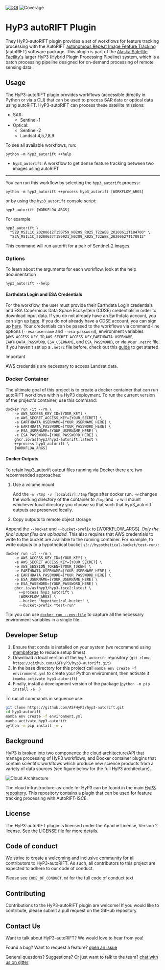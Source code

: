 
[![DOI](https://zenodo.org/badge/DOI/10.5281/zenodo.4037015.svg)](https://doi.org/10.5281/zenodo.4037015) ![Coverage](images/coverage.svg)

# HyP3 autoRIFT Plugin

They HyP3-autoRIFT plugin provides a set of workflows for feature tracking processing with the AutoRIFT [autonomous Repeat Image Feature Tracking](https://github.com/nasa-jpl/autoRIFT) (autoRIFT) software package. This plugin is part of the [Alaska Satellite Facility's](https://asf.alaska.edu) larger HyP3 (Hybrid Plugin Processing Pipeline) system, which is a batch processing pipeline designed for on-demand processing of remote sensing data.

## Usage
The HyP3-autoRIFT plugin provides workflows (accessible directly in Python or via a CLI) that can be used to process SAR  data or optical data using autoRIFT. HyP3-autoRIFT can process these satellite missions:
* SAR:
  * Sentinel-1
* Optical:
  * Sentinel-2
  * Landsat 4,5,7,8,9 
  
To see all available workflows, run:
```
python -m hyp3_autorift ++help
```

- `hyp3_autorift`: A workflow to get dense feature tracking between two images using autoRIFT
---

You can run this workflow by selecting the `hyp3_autorift` process: 
```
python -m hyp3_autorift ++process hyp3_autorift [WORKFLOW_ARGS]
```
or by using the `hyp3_autorift` console script:
```
hyp3_autorift [WORKFLOW_ARGS]
```
For example:

```
hyp3_autorift \
  "S2B_MSIL1C_20200612T150759_N0209_R025_T22WEB_20200612T184700" \
  "S2A_MSIL1C_20200627T150921_N0209_R025_T22WEB_20200627T170912"
```

This command will run autorift for a pair of Sentinel-2 images. 

### Options
To learn about the arguments for each workflow, look at the help documentation 
```
hyp3_autorift --help
```

#### Earthdata Login and ESA Credentials

For the workflow, the user must provide their Earthdata Login credentials and ESA Copernicus Data Space Ecosystem (CDSE) credentials in order to download input data.
If you do not already have an Earthdata account, you can sign up [here](https://urs.earthdata.nasa.gov/home). 
If you do not already have a CDSE account, you can sign up [here](https://dataspace.copernicus.eu). 
Your credentials can be passed to the workflows via command-line options (`--esa-username` and  `--esa-password`), environment variables 
(`AWS_ACCESS_KEY_ID`,`AWS_SECRET_ACCESS_KEY`,`EARTHDATA_USERNAME`, `EARTHDATA_PASSWORD`, `ESA_USERNAME`, and `ESA_PASSWORD`), or via your `.netrc` file. If you haven't set up a `.netrc` file 
before, check out this [guide](https://harmony.earthdata.nasa.gov/docs#getting-started) to get started.

> [!IMPORTANT]
> AWS credentials are necessary to access Landsat data.

### Docker Container
The ultimate goal of this project is to create a docker container that can run autoRIFT workflows within a HyP3 
deployment. To run the current version of the project's container, use this command:
```
docker run -it --rm \
    -e AWS_ACCESS_KEY_ID=[YOUR_KEY] \
    -e AWS_SECRET_ACCESS_KEY=[YOUR_SECRET] \
    -e EARTHDATA_USERNAME=[YOUR_USERNAME_HERE] \
    -e EARTHDATA_PASSWORD=[YOUR_PASSWORD_HERE] \
    -e ESA_USERNAME=[YOUR_USERNAME_HERE] \
    -e ESA_PASSWORD=[YOUR_PASSWORD_HERE] \
    ghcr.io/asfhyp3/hyp3-autorift:latest \
    ++process hyp3_autorift \
    [WORKFLOW_ARGS]
```

#### Docker Outputs

To retain hyp3_autorift output files running via Docker there are two recommended approaches:

1. Use a volume mount

   Add the `-w /tmp -v [localdir]:/tmp` flags after docker run. `-w` changes the working directory of the container to `/tmp` and `-v` will mount whichever local directory you choose so that such that hyp3_autorift outputs are preserved locally.

1. Copy outputs to remote object storage

Append the `--bucket` and `--bucket-prefix` to [WORKFLOW_ARGS]. *Only the final output files are uploaded.* This also requires that AWS credentials to write to the bucket are available to the running container. For example, to write outputs to a hypothetical bucket `s3://hypothetical-bucket/test-run/`:

```
docker run -it --rm \
    -e AWS_ACCESS_KEY_ID=[YOUR_KEY] \
    -e AWS_SECRET_ACCESS_KEY=[YOUR_SECRET] \ 
    -e AWS_SESSION_TOKEN=[YOUR_TOKEN] \ 
    -e EARTHDATA_USERNAME=[YOUR_USERNAME_HERE] \
    -e EARTHDATA_PASSWORD=[YOUR_PASSWORD_HERE] \
    -e ESA_USERNAME=[YOUR_USERNAME_HERE] \
    -e ESA_PASSWORD=[YOUR_PASSWORD_HERE] \
    ghcr.io/asfhyp3/hyp3-isce2:latest \
      ++process hyp3_autorift \
      [WORKFLOW_ARGS] \
      --bucket "hypothetical-bucket" \
      --bucket-prefix "test-run"
```

Tip: you can use [`docker run --env-file`](https://docs.docker.com/reference/cli/docker/container/run/#env) to capture all the necessary environment variables in a single file.


## Developer Setup
1. Ensure that conda is installed on your system (we recommend using [mambaforge](https://github.com/conda-forge/miniforge#mambaforge) to reduce setup times).
2. Download a local version of the `hyp3-autorift` repository (`git clone https://github.com/ASFHyP3/hyp3-autorift.git`)
3. In the base directory for this project call `mamba env create -f environment.yml` to create your Python environment, then activate it (`mamba activate hyp3-autorift`)
4. Finally, install a development version of the package (`python -m pip install -e .`)

To run all commands in sequence use:
```bash
git clone https://github.com/ASFHyP3/hyp3-autorift.git
cd hyp3-autorift
mamba env create -f environment.yml
mamba activate hyp3-autorift
python -m pip install -e .
```

## Background
HyP3 is broken into two components: the cloud architecture/API that manage processing of HyP3 workflows, and Docker container plugins that contain scientific workflows which produce new science products from a variety of data sources (see figure below for the full HyP3 architecture).

![Cloud Architecture](images/arch_here.jpg)

The cloud infrastructure-as-code for HyP3 can be found in the main [HyP3 repository](https://github.com/asfhyp3/hyp3). This repository contains a plugin that can be used for feature tracking processing with AutoRIFT-ISCE.

## License
The HyP3-autoRIFT plugin is licensed under the Apache License, Version 2 license. See the LICENSE file for more details.

## Code of conduct
We strive to create a welcoming and inclusive community for all contributors to HyP3-autoRIFT. As such, all contributors to this project are expected to adhere to our code of conduct.

Please see `CODE_OF_CONDUCT.md` for the full code of conduct text.

## Contributing
Contributions to the HyP3-autoRIFT plugin are welcome! If you would like to contribute, please submit a pull request on the GitHub repository.

## Contact Us
Want to talk about HyP3-autoRIFT? We would love to hear from you!

Found a bug? Want to request a feature?
[open an issue](https://github.com/ASFHyP3/asf_tools/issues/new)

General questions? Suggestions? Or just want to talk to the team?
[chat with us on gitter](https://gitter.im/ASFHyP3/community)
